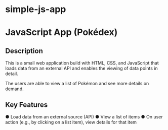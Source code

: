 # simple-js-app

# JavaScript App (Pokédex)

## Description 

This is a small web application build with HTML, CSS, and JavaScript that loads
data from an external API and enables the viewing of data points in detail.

The users are able to view a list of Pokémon and see more details on demand.

## Key Features
● Load data from an external source (API)
● View a list of items
● On user action (e.g., by clicking on a list item), view details for that item